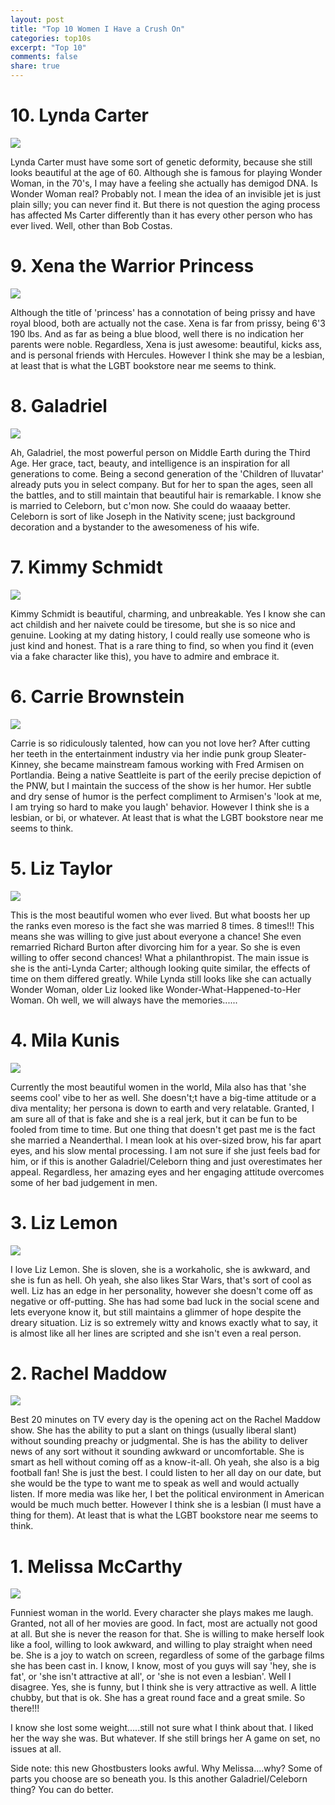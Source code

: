```yaml
---
layout: post
title: "Top 10 Women I Have a Crush On"
categories: top10s
excerpt: "Top 10"
comments: false
share: true
---
```




# 10. Lynda Carter

![](http://static.tvgcdn.net/mediabin/galleries/shows/s_z/wi_wp/wonder_woman_original/wonder-woman-lynda-carter1.jpg)

Lynda Carter must have some sort of genetic deformity, because she still looks beautiful at the age of 60. Although she is famous for playing Wonder Woman, in the 70's, I may have a feeling she actually has demigod DNA.  Is Wonder Woman real? Probably not. I mean the idea of an invisible jet is just plain silly; you can never find it. But there is not question the aging process has affected Ms Carter differently than it has every other person who has ever lived. Well, other than Bob Costas. 


# 9. Xena the Warrior Princess

![](http://cdn.images.express.co.uk/img/dynamic/20/590x/Xena-592599.jpg)

Although the title of 'princess' has a connotation of being prissy and have royal blood, both are actually not the case. Xena is far from prissy, being 6'3 190 lbs.  And as far as being a blue blood, well there is no indication her parents were noble. Regardless, Xena is just awesome: beautiful, kicks ass, and is personal friends with Hercules. However I think she may be a lesbian, at least that is what the LGBT bookstore near me seems to think.


# 8. Galadriel

![](http://www.geocities.ws/hobbit_valar/galadriel_ca_011.jpg)

Ah, Galadriel, the most powerful person on Middle Earth during the Third Age. Her grace, tact, beauty, and intelligence is an inspiration for all generations to come. Being a second generation of the 'Children of Iluvatar' already puts you in select company. But for her to span the ages, seen all the battles, and to still maintain that beautiful hair is remarkable. I know she is married to Celeborn, but c'mon now. She could do waaaay better. Celeborn is sort of like Joseph in the Nativity scene; just background decoration and a bystander to the awesomeness of his wife. 

# 7. Kimmy Schmidt

![](http://www.thewrap.com/wp-content/uploads/2015/01/Ellie-Kemper-Unbreakable-Kimmy-Schmidt-trailer.jpg)


Kimmy Schmidt is beautiful, charming, and unbreakable. Yes I know she can act childish and her naivete could be tiresome, but she is so nice and genuine. Looking at my dating history, I could really use someone who is just kind and honest. That is a rare thing to find, so when you find it (even via a fake character like this), you have to admire and embrace it.  


# 6. Carrie Brownstein

![](http://images.hellogiggles.com/uploads/2015/03/16/carrie-brownstein.jpg)

Carrie is so ridiculously talented, how can you not love her? After cutting her teeth in the entertainment industry via her indie punk group Sleater-Kinney, she became mainstream famous working with Fred Armisen on Portlandia. Being a native Seattleite is part of the eerily precise depiction of the PNW, but I maintain the success of the show is her humor. Her subtle and dry sense of humor is the perfect compliment to Armisen's 'look at me, I am trying so hard to make you laugh' behavior. However I think she is a lesbian, or bi, or whatever. At least that is what the LGBT bookstore near me seems to think.


# 5. Liz Taylor

![](https://pbs.twimg.com/profile_images/378800000056174659/c3f7cd0f7136903db99b728a5c7f3849_400x400.jpeg)

This is the most beautiful women who ever lived. But what boosts her up the ranks even moreso is the fact she was married 8 times. 8 times!!! This means she was willing to give just about everyone a chance! She even remarried Richard Burton after divorcing him for a year. So she is even willing to offer second chances! What a philanthropist. The main issue is she is the anti-Lynda Carter; although looking quite similar, the effects of time on them differed greatly. While Lynda still looks like she can actually Wonder Woman, older Liz looked like Wonder-What-Happened-to-Her Woman. Oh well, we will always have the memories......



# 4. Mila Kunis

![](http://cdn-media.ellentv.com/2014/07/07/mila-kunis-episode-480x360.jpg)

Currently the most beautiful women in the world, Mila also has that 'she seems cool' vibe to her as well. She doesn't;t have a big-time attitude or a diva mentality; her persona is down to earth and very relatable. Granted, I am sure all of that is fake and she is a real jerk, but it can be fun to be fooled from time to time. But one thing that doesn't get past me is the fact she married a Neanderthal. I mean look at his over-sized brow, his far apart eyes, and his slow mental processing. I am not sure if she just feels bad for him, or if this is another Galadriel/Celeborn thing and just overestimates her appeal. Regardless, her amazing eyes and her engaging attitude overcomes some of her bad judgement in men.

# 3. Liz Lemon

![](https://cdn.pastemagazine.com/www/blogs/lists/lizlemonthumbs.jpg)

I love Liz Lemon. She is sloven, she is a workaholic, she is awkward, and she is fun as hell. Oh yeah, she also likes Star Wars, that's sort of cool as well. Liz has an edge in her personality, however she doesn't come off as negative or off-putting. She has had some bad luck in the social scene and lets everyone know it, but still maintains a glimmer of hope despite the dreary situation. Liz is so extremely witty and knows exactly what to say, it is almost like all her lines are scripted and she isn't even a real person.



# 2. Rachel Maddow

![](http://static.bangordailynews.com/wp-content/blogs.dir/208/files/2016/01/Maddow2.jpg?strip=all)

Best 20 minutes on TV every day is the opening act on the Rachel Maddow show. She has the ability to put a slant on things (usually liberal slant) without sounding preachy or judgmental. She is has the ability to deliver news of any sort without it sounding awkward or uncomfortable. She is smart as hell without coming off as a know-it-all. Oh yeah, she also is a big football fan! She is just the best. I could listen to her all day on our date, but she would be the type to want me to speak as well and would actually listen. If more media was like her, I bet the political environment in American would be much much better. However I think she is a lesbian (I must have a thing for them). At least that is what the LGBT bookstore near me seems to think. 



# 1. Melissa McCarthy


![](http://ia.media-imdb.com/images/M/MV5BMTIyMzU4OTE4OF5BMl5BanBnXkFtZTcwNTk2NzM2MQ@@._V1_SX640_SY720_.jpg)


Funniest woman in the world. Every character she plays makes me laugh. Granted, not all of her movies are good. In fact, most are actually not good at all. But she is never the reason for that. She is willing to make herself look like a fool, willing to look awkward, and willing to play straight when need be. She is a joy to watch on screen, regardless of some of the garbage films she has been cast in. I know, I know, most of you guys will say 'hey, she is fat', or 'she isn't attractive at all', or 'she is not even a lesbian'. Well I disagree. Yes, she is funny, but I think she is very attractive as well. A little chubby, but that is ok. She has a great round face and a great smile. So there!!! 

I know she lost some weight.....still not sure what I think about that. I liked her the way she was. But whatever. If she still brings her A game on set, no issues at all.

Side note: this new Ghostbusters looks awful. Why Melissa....why? Some of parts you choose are so beneath you. Is this another Galadriel/Celeborn thing? You can do better.













